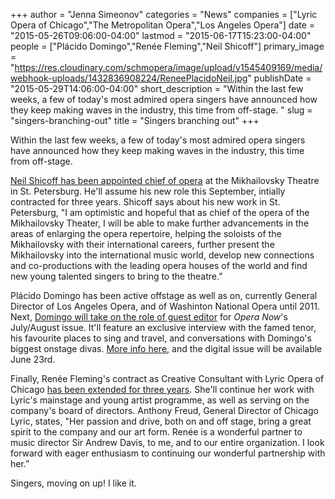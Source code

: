 +++
author = "Jenna Simeonov"
categories = "News"
companies = ["Lyric Opera of Chicago","The Metropolitan Opera","Los Angeles Opera"]
date = "2015-05-26T09:06:00-04:00"
lastmod = "2015-06-17T15:23:00-04:00"
people = ["Plácido Domingo","Renée Fleming","Neil Shicoff"]
primary_image = "https://res.cloudinary.com/schmopera/image/upload/v1545409169/media/webhook-uploads/1432836908224/ReneePlacidoNeil.jpg"
publishDate = "2015-05-29T14:06:00-04:00"
short_description = "Within the last few weeks, a few of today&#039;s most admired opera singers have announced how they keep making waves in the industry, this time from off-stage. "
slug = "singers-branching-out"
title = "Singers branching out"
+++

Within the last few weeks, a few of today's most admired opera singers have announced how they keep making waves in the industry, this time from off-stage. 

[Neil Shicoff has been appointed chief of opera](http://www.operanews.com/Opera_News_Magazine/2015/5/News/Shicoff_Chief_of_Opera_Mikhailovsky_Theatre.html) at the Mikhailovsky Theatre in St. Petersburg. He'll assume his new role this September, intially contracted for three years. Shicoff says about his new work in St. Petersburg, "I am optimistic and hopeful that as chief of the opera of the Mikhailovsky Theater, I will be able to make further advancements in the areas of enlarging the opera repertoire, helping the soloists of the Mikhailovsky with their international careers, further present the Mikhailovsky into the international music world, develop new connections and co-productions with the leading opera houses of the world and find new young talented singers to bring to the theatre.” 

Plácido Domingo has been active offstage as well as on, currently General Director of Los Angeles Opera, and of Washinton National Opera until 2011. Next, [Domingo will take on the role of guest editor](http://www.rhinegold.co.uk/magazines/opera_now/news/opera_now_news_story.asp?id=6282) for *Opera Now*'s July/August issue. It'll feature an exclusive interview with the famed tenor, his favourite places to sing and travel, and conversations with Domingo's biggest onstage divas. [More info here](http://www.rhinegold.co.uk/magazines/opera_now/news/opera_now_news_story.asp?id=6282), and the digital issue will be available June 23rd.

Finally, Renée Fleming's contract as Creative Consultant with Lyric Opera of Chicago [has been extended for three years](http://www.operanews.com/Opera_News_Magazine/2015/5/News/Ren%C3%A9e_Fleming_Lyric_Opera_of_Chicago_Consultancy.html). She'll continue her work with Lyric's mainstage and young artist programme, as well as serving on the company's board of directors. Anthony Freud, General Director of Chicago Lyric, states, "Her passion and drive, both on and off stage, bring a great spirit to the company and our art form. Renée is a wonderful partner to music director Sir Andrew Davis, to me, and to our entire organization. I look forward with eager enthusiasm to continuing our wonderful partnership with her.”

Singers, moving on up! I like it.
